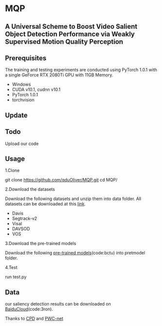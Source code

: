 # MQP
## A Universal Scheme to Boost Video Salient Object Detection Performance via Weakly Supervised Motion Quality Perception
## Prerequisites
The training and testing experiments are conducted using PyTorch 1.0.1 with a single GeForce RTX 2080Ti GPU with 11GB Memory.
* Windows
* CUDA v10.1, cudnn v10.1
* PyTorch 1.0.1
* torchvision
## Update
## Todo
Upload our code
## Usage
1.Clone

git clone https://github.com/qduOliver/MQP.git
cd MQP/

2.Download the datasets

Download the following datasets and unzip them into data folder.
All datasets can be downloaded at this [link]().

* Davis
* Segtrack-v2
* Visal
* DAVSOD
* VOS

3.Download the pre-trained models

Download the following [pre-trained models](https://pan.baidu.com/s/1pf49N8nPCkMhO0RH01eR0Q)(code:bctu) into pretmodel folder. 

4.Test

run test.py

## Data
our saliency detection results can be downloaded on [BaiduCloud](https://pan.baidu.com/s/1685nRBX8BOx-tp53iiC4NQ)(code:3ron). 


Thanks to [CPD](https://github.com/wuzhe71/CPD)  and [PWC-net](https://github.com/sniklaus/pytorch-pwc)


